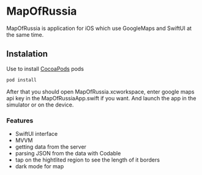 # MapOfRussia

MapOfRussia is application for iOS which use GoogleMaps and SwiftUI at the same time.

## Instalation

Use to install [CocoaPods](https://guides.cocoapods.org/using/getting-started.html) pods

```bash
pod install
```

After that you should open MapOfRussia.xcworkspace, enter google maps api key in the MapOfRussiaApp.swift if you want.
And launch the app in the simulator or on the device.


### Features

- SwiftUI interface
- MVVM
- getting data from the server
- parsing JSON from the data with Codable
- tap on the hightlited region to see the length of it borders
- dark mode for map
